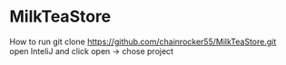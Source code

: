 # MilkTeaStore
How to run 
git clone https://github.com/chainrocker55/MilkTeaStore.git
open InteliJ and click open -> chose project
